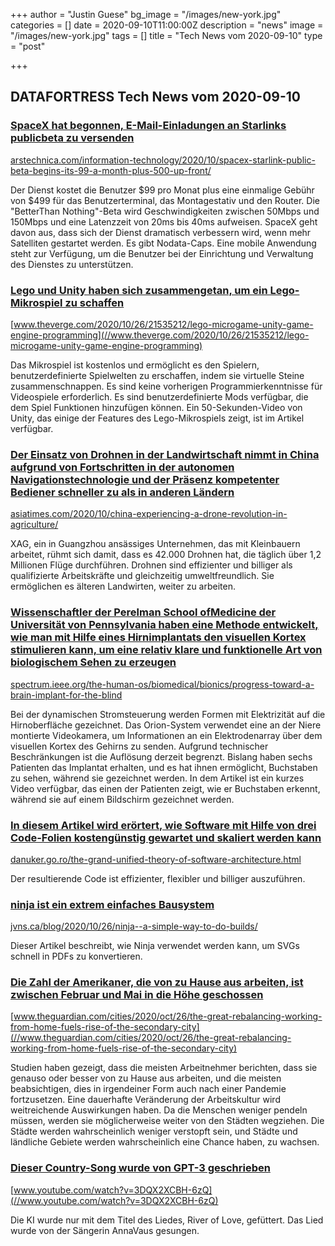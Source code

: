 +++
author = "Justin Guese"
bg_image = "/images/new-york.jpg"
categories = []
date = 2020-09-10T11:00:00Z
description = "news"
image = "/images/new-york.jpg"
tags = []
title = "Tech News vom 2020-09-10"
type = "post"

+++

        
## DATAFORTRESS Tech News vom 2020-09-10


### [SpaceX hat begonnen, E-Mail-Einladungen an Starlinks publicbeta zu versenden](//arstechnica.com/information-technology/2020/10/spacex-starlink-public-beta-begins-its-99-a-month-plus-500-up-front/)


[arstechnica.com/information-technology/2020/10/spacex-starlink-public-beta-begins-its-99-a-month-plus-500-up-front/](//arstechnica.com/information-technology/2020/10/spacex-starlink-public-beta-begins-its-99-a-month-plus-500-up-front/)


Der Dienst kostet die Benutzer $99 pro Monat plus eine einmalige Gebühr von $499 für das Benutzerterminal, das Montagestativ und den Router. Die "BetterThan Nothing"-Beta wird Geschwindigkeiten zwischen 50Mbps und 150Mbps und eine Latenzzeit von 20ms bis 40ms aufweisen. SpaceX geht davon aus, dass sich der Dienst dramatisch verbessern wird, wenn mehr Satelliten gestartet werden. Es gibt Nodata-Caps. Eine mobile Anwendung steht zur Verfügung, um die Benutzer bei der Einrichtung und Verwaltung des Dienstes zu unterstützen.


### [Lego und Unity haben sich zusammengetan, um ein Lego-Mikrospiel zu schaffen](//www.theverge.com/2020/10/26/21535212/lego-microgame-unity-game-engine-programming)


[www.theverge.com/2020/10/26/21535212/lego-microgame-unity-game-engine-programming](//www.theverge.com/2020/10/26/21535212/lego-microgame-unity-game-engine-programming)


Das Mikrospiel ist kostenlos und ermöglicht es den Spielern, benutzerdefinierte Spielwelten zu erschaffen, indem sie virtuelle Steine zusammenschnappen. Es sind keine vorherigen Programmierkenntnisse für Videospiele erforderlich. Es sind benutzerdefinierte Mods verfügbar, die dem Spiel Funktionen hinzufügen können. Ein 50-Sekunden-Video von Unity, das einige der Features des Lego-Mikrospiels zeigt, ist im Artikel verfügbar.


### [Der Einsatz von Drohnen in der Landwirtschaft nimmt in China aufgrund von Fortschritten in der autonomen Navigationstechnologie und der Präsenz kompetenter Bediener schneller zu als in anderen Ländern](//asiatimes.com/2020/10/china-experiencing-a-drone-revolution-in-agriculture/)


[asiatimes.com/2020/10/china-experiencing-a-drone-revolution-in-agriculture/](//asiatimes.com/2020/10/china-experiencing-a-drone-revolution-in-agriculture/)


XAG, ein in Guangzhou ansässiges Unternehmen, das mit Kleinbauern arbeitet, rühmt sich damit, dass es 42.000 Drohnen hat, die täglich über 1,2 Millionen Flüge durchführen. Drohnen sind effizienter und billiger als qualifizierte Arbeitskräfte und gleichzeitig umweltfreundlich. Sie ermöglichen es älteren Landwirten, weiter zu arbeiten.


### [Wissenschaftler der Perelman School ofMedicine der Universität von Pennsylvania haben eine Methode entwickelt, wie man mit Hilfe eines Hirnimplantats den visuellen Kortex stimulieren kann, um eine relativ klare und funktionelle Art von biologischem Sehen zu erzeugen](//spectrum.ieee.org/the-human-os/biomedical/bionics/progress-toward-a-brain-implant-for-the-blind)


[spectrum.ieee.org/the-human-os/biomedical/bionics/progress-toward-a-brain-implant-for-the-blind](//spectrum.ieee.org/the-human-os/biomedical/bionics/progress-toward-a-brain-implant-for-the-blind)


Bei der dynamischen Stromsteuerung werden Formen mit Elektrizität auf die Hirnoberfläche gezeichnet. Das Orion-System verwendet eine an der Niere montierte Videokamera, um Informationen an ein Elektrodenarray über dem visuellen Kortex des Gehirns zu senden. Aufgrund technischer Beschränkungen ist die Auflösung derzeit begrenzt. Bislang haben sechs Patienten das Implantat erhalten, und es hat ihnen ermöglicht, Buchstaben zu sehen, während sie gezeichnet werden. In dem Artikel ist ein kurzes Video verfügbar, das einen der Patienten zeigt, wie er Buchstaben erkennt, während sie auf einem Bildschirm gezeichnet werden.


### [In diesem Artikel wird erörtert, wie Software mit Hilfe von drei Code-Folien kostengünstig gewartet und skaliert werden kann](//danuker.go.ro/the-grand-unified-theory-of-software-architecture.html)


[danuker.go.ro/the-grand-unified-theory-of-software-architecture.html](//danuker.go.ro/the-grand-unified-theory-of-software-architecture.html)


Der resultierende Code ist effizienter, flexibler und billiger auszuführen.


### [ninja ist ein extrem einfaches Bausystem](//jvns.ca/blog/2020/10/26/ninja--a-simple-way-to-do-builds/)


[jvns.ca/blog/2020/10/26/ninja--a-simple-way-to-do-builds/](//jvns.ca/blog/2020/10/26/ninja--a-simple-way-to-do-builds/)


Dieser Artikel beschreibt, wie Ninja verwendet werden kann, um SVGs schnell in PDFs zu konvertieren.


### [Die Zahl der Amerikaner, die von zu Hause aus arbeiten, ist zwischen Februar und Mai in die Höhe geschossen](//www.theguardian.com/cities/2020/oct/26/the-great-rebalancing-working-from-home-fuels-rise-of-the-secondary-city)


[www.theguardian.com/cities/2020/oct/26/the-great-rebalancing-working-from-home-fuels-rise-of-the-secondary-city](//www.theguardian.com/cities/2020/oct/26/the-great-rebalancing-working-from-home-fuels-rise-of-the-secondary-city)


Studien haben gezeigt, dass die meisten Arbeitnehmer berichten, dass sie genauso oder besser von zu Hause aus arbeiten, und die meisten beabsichtigen, dies in irgendeiner Form auch nach einer Pandemie fortzusetzen. Eine dauerhafte Veränderung der Arbeitskultur wird weitreichende Auswirkungen haben. Da die Menschen weniger pendeln müssen, werden sie möglicherweise weiter von den Städten wegziehen. Die Städte werden wahrscheinlich weniger verstopft sein, und Städte und ländliche Gebiete werden wahrscheinlich eine Chance haben, zu wachsen.


### [Dieser Country-Song wurde von GPT-3 geschrieben](//www.youtube.com/watch?v=3DQX2XCBH-6zQ)


[www.youtube.com/watch?v=3DQX2XCBH-6zQ](//www.youtube.com/watch?v=3DQX2XCBH-6zQ)


Die KI wurde nur mit dem Titel des Liedes, River of Love, gefüttert. Das Lied wurde von der Sängerin AnnaVaus gesungen.